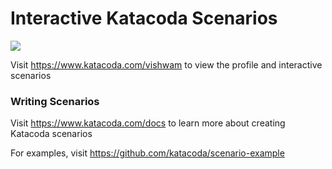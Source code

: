 # Interactive Katacoda Scenarios

[![](http://shields.katacoda.com/katacoda/vishwam/count.svg)](https://www.katacoda.com/vishwam "Get your profile on Katacoda.com")

Visit https://www.katacoda.com/vishwam to view the profile and interactive scenarios

### Writing Scenarios
Visit https://www.katacoda.com/docs to learn more about creating Katacoda scenarios

For examples, visit https://github.com/katacoda/scenario-example
